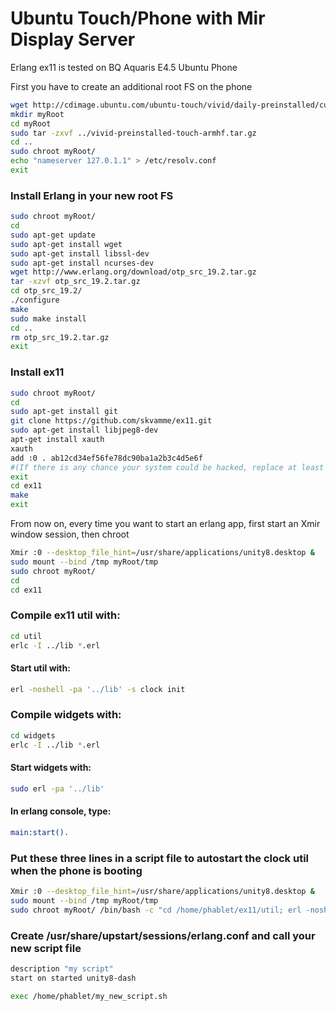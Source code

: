 <h1>Ubuntu Touch/Phone with Mir Display Server</h1>

Erlang ex11 is tested on BQ Aquaris E4.5 Ubuntu Phone

First you have to create an additional root FS on the phone
```bash
wget http://cdimage.ubuntu.com/ubuntu-touch/vivid/daily-preinstalled/current/vivid-preinstalled-touch-armhf.tar.gz
mkdir myRoot
cd myRoot
sudo tar -zxvf ../vivid-preinstalled-touch-armhf.tar.gz
cd ..
sudo chroot myRoot/
echo "nameserver 127.0.1.1" > /etc/resolv.conf
exit
```
### Install Erlang in your new root FS
```bash
sudo chroot myRoot/
cd
sudo apt-get update
sudo apt-get install wget
sudo apt-get install libssl-dev
sudo apt-get install ncurses-dev
wget http://www.erlang.org/download/otp_src_19.2.tar.gz
tar -xzvf otp_src_19.2.tar.gz
cd otp_src_19.2/
./configure
make
sudo make install
cd ..
rm otp_src_19.2.tar.gz
exit
```
### Install ex11
```bash
sudo chroot myRoot/
cd
sudo apt-get install git
git clone https://github.com/skvamme/ex11.git
sudo apt-get install libjpeg8-dev
apt-get install xauth
xauth
add :0 . ab12cd34ef56fe78dc90ba1a2b3c4d5e6f
#(If there is any chance your system could be hacked, replace at least one of the random characters above)
exit
cd ex11
make
exit
```

From now on, every time you want to start an erlang app, first start an Xmir window session, then chroot
```bash
Xmir :0 --desktop_file_hint=/usr/share/applications/unity8.desktop &
sudo mount --bind /tmp myRoot/tmp
sudo chroot myRoot/
cd
cd ex11
```

### Compile ex11 util with:
```bash
cd util
erlc -I ../lib *.erl
```
#### Start util with:
```bash
erl -noshell -pa '../lib' -s clock init
```

### Compile widgets with:
```bash
cd widgets
erlc -I ../lib *.erl
```

#### Start widgets with:
```bash
sudo erl -pa '../lib'
```

#### In erlang console, type:
```erlang
main:start().
```

### Put these three lines in a script file to autostart the clock util when the phone is booting
```bash
Xmir :0 --desktop_file_hint=/usr/share/applications/unity8.desktop &
sudo mount --bind /tmp myRoot/tmp
sudo chroot myRoot/ /bin/bash -c "cd /home/phablet/ex11/util; erl -noshell -pa '../lib' -s clock init"
```

### Create /usr/share/upstart/sessions/erlang.conf and call your new script file
```bash
description "my script"
start on started unity8-dash 

exec /home/phablet/my_new_script.sh
```


